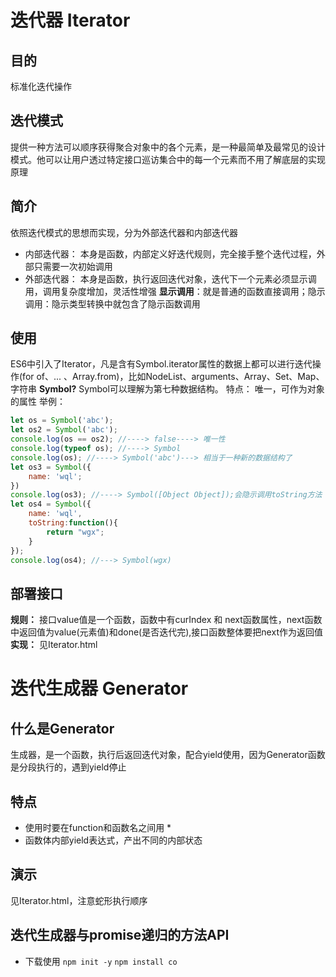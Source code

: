 # 迭代器 Iterator #

## 目的 ##

标准化迭代操作

## 迭代模式 ##

提供一种方法可以顺序获得聚合对象中的各个元素，是一种最简单及最常见的设计模式。他可以让用户透过特定接口巡访集合中的每一个元素而不用了解底层的实现原理

## 简介 ##

依照迭代模式的思想而实现，分为外部迭代器和内部迭代器

+ 内部迭代器：
    本身是函数，内部定义好迭代规则，完全接手整个迭代过程，外部只需要一次初始调用
+ 外部迭代器：
    本身是函数，执行返回迭代对象，迭代下一个元素必须显示调用，调用复杂度增加，灵活性增强
**显示调用**：就是普通的函数直接调用；隐示调用：隐示类型转换中就包含了隐示函数调用

## 使用 ##

ES6中引入了Iterator，凡是含有Symbol.iterator属性的数据上都可以进行迭代操作(for of、... 、Array.from)，比如NodeList、arguments、Array、Set、Map、字符串
**Symbol?**
    Symbol可以理解为第七种数据结构。
    特点： 唯一，可作为对象的属性
    举例：
```javascript
let os = Symbol('abc');
let os2 = Symbol('abc');
console.log(os == os2); //----> false----> 唯一性
console.log(typeof os); //----> Symbol
console.log(os); //----> Symbol('abc')---> 相当于一种新的数据结构了
let os3 = Symbol({
    name: 'wql';
})
console.log(os3); //----> Symbol([Object Object]);会隐示调用toString方法
let os4 = Symbol({
    name: 'wql',
    toString:function(){
        return "wgx";
    }
});
console.log(os4); //---> Symbol(wgx)
```

## 部署接口 ##

**规则：**
接口value值是一个函数，函数中有curIndex 和 next函数属性，next函数中返回值为value(元素值)和done(是否迭代完),接口函数整体要把next作为返回值
**实现：**
见Iterator.html

# 迭代生成器 Generator #

## 什么是Generator ##

生成器，是一个函数，执行后返回迭代对象，配合yield使用，因为Generator函数是分段执行的，遇到yield停止

## 特点 ##

+ 使用时要在function和函数名之间用 *
+ 函数体内部yield表达式，产出不同的内部状态

## 演示 ##
见Iterator.html，注意蛇形执行顺序

## 迭代生成器与promise递归的方法API ##
+ 下载使用
`npm init -y`
`npm install co`